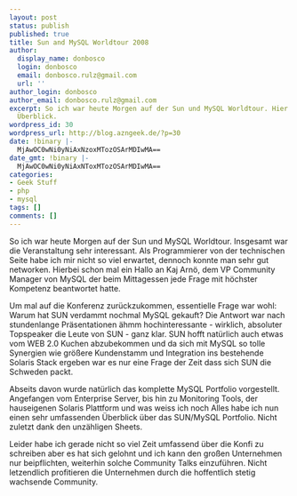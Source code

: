 ```yaml
---
layout: post
status: publish
published: true
title: Sun and MySQL Worldtour 2008
author:
  display_name: donbosco
  login: donbosco
  email: donbosco.rulz@gmail.com
  url: ''
author_login: donbosco
author_email: donbosco.rulz@gmail.com
excerpt: So ich war heute Morgen auf der Sun und MySQL Worldtour. Hier ein kurzer
  Überblick.
wordpress_id: 30
wordpress_url: http://blog.azngeek.de/?p=30
date: !binary |-
  MjAwOC0wNi0yNiAxNzoxMTozOSArMDIwMA==
date_gmt: !binary |-
  MjAwOC0wNi0yNiAxNToxMTozOSArMDIwMA==
categories:
- Geek Stuff
- php
- mysql
tags: []
comments: []
---
```

<p>So ich war heute Morgen auf der Sun und MySQL Worldtour. Insgesamt war die Veranstaltung sehr interessant. Als Programmierer von der technischen Seite habe ich mir nicht so viel erwartet, dennoch konnte man sehr gut networken. Hierbei schon mal ein Hallo an Kaj Arn&ouml;, dem VP Community Manager von MySQL der beim Mittagessen jede Frage mit h&ouml;chster Kompetenz beantwortet hatte. </p>
<p>Um mal auf die Konferenz zur&uuml;ckzukommen, essentielle Frage war wohl: Warum hat SUN verdammt nochmal MySQL gekauft? Die Antwort war nach stundenlange Pr&auml;sentationen &auml;hmm hochinteressante - wirklich, absoluter Topspeaker die Leute von SUN - ganz klar. SUN hofft nat&uuml;rlich auch etwas vom WEB 2.0 Kuchen abzubekommen und da sich mit MySQL so tolle Synergien wie gr&ouml;&szlig;ere Kundenstamm und Integration ins bestehende Solaris Stack ergeben war es nur eine Frage der Zeit dass sich SUN die Schweden packt.</p>
<p>Abseits davon wurde nat&uuml;rlich das komplette MySQL Portfolio vorgestellt. Angefangen vom Enterprise Server, bis hin zu Monitoring Tools, der hauseigenen Solaris Plattform und was weiss ich noch Alles habe ich nun einen sehr umfassenden &Uuml;berblick &uuml;ber das SUN&#47;MySQL Portfolio. Nicht zuletzt dank den unz&auml;hligen Sheets.</p>
<p>Leider habe ich gerade nicht so viel Zeit umfassend &uuml;ber die Konfi zu schreiben aber es hat sich gelohnt und ich kann den gro&szlig;en Unternehmen nur beipflichten, weiterhin solche Community Talks einzuf&uuml;hren. Nicht letzendlich profitieren die Unternehmen durch die hoffentlich stetig wachsende Community. </p>

